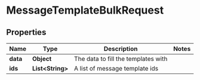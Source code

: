 
# MessageTemplateBulkRequest

## Properties
Name | Type | Description | Notes
------------ | ------------- | ------------- | -------------
**data** | **Object** | The data to fill the templates with | 
**ids** | **List&lt;String&gt;** | A list of message template ids | 



